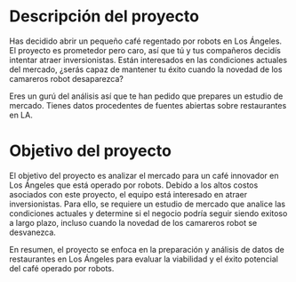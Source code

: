 # Descripción del proyecto
Has decidido abrir un pequeño café regentado por robots en Los Ángeles. El proyecto es prometedor pero caro, así que tú y tus compañeros decidís intentar atraer inversionistas. Están interesados en las condiciones actuales del mercado, ¿serás capaz de mantener tu éxito cuando la novedad de los camareros robot desaparezca?

Eres un gurú del análisis así que te han pedido que prepares un estudio de mercado. Tienes datos procedentes de fuentes abiertas sobre restaurantes en LA.

# Objetivo del proyecto
El objetivo del proyecto es analizar el mercado para un café 
innovador en Los Ángeles que está operado por robots. Debido a los altos costos asociados con este proyecto, el equipo está interesado en atraer inversionistas. Para ello, se requiere un estudio de mercado que analice las condiciones actuales y determine si el negocio podría seguir siendo exitoso a largo plazo, incluso cuando la novedad de los camareros robot se desvanezca.

En resumen, el proyecto se enfoca en la preparación y análisis de datos de restaurantes en Los Ángeles para evaluar la viabilidad y el éxito potencial del café operado por robots.
